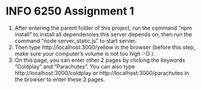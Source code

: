 INFO 6250 Assignment 1
=============

1. After entering the parent folder of this project, run the
command “npm install” to install all dependencies this server
depends on, then run the command “node server_static.js” to
start server.
2. Then type http://localhost:3000/yellow in the browser
(before this step, make sure your computer’s volume is not too high :-D ). 
3. On this page, you can enter other 2 pages by clicking the keywords
“Coldplay” and “Parachutes”. You can also type 
http://localhost:3000/coldplay or http://localhost:3000/parachutes
in the browser to enter these 2 pages.
